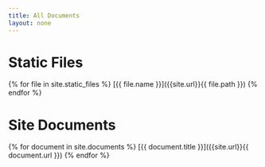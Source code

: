 ```yaml
---
title: All Documents
layout: none
---
```


# Static Files
{% for file in site.static_files %}
[{{ file.name }}]({{site.url}}{{ file.path }})
{% endfor %}

# Site Documents
{% for document in site.documents %}
[{{ document.title }}]({{site.url}}{{ document.url }})
{% endfor %}
